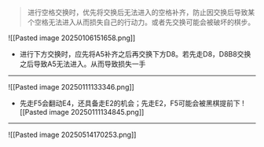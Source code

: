 > 进行空格交换时，优先将交换后无法进入的空格补齐，防止因交换后导致某个空格无法进入从而损失自己的行动力。或者先交换可能会被破坏的棋步。
 
![[Pasted image 20250106151658.png]]
* 进行下方交换时，应先将A5补齐之后再交换下方D8。若先走D8，D8B8交换之后导致A5无法进入。从而导致损失一手
---

![[Pasted image 20250111133346.png]]
* 先走F5会翻动E4，还具备走E2的机会；先走E2，F5可能会被黑棋提前下
![[Pasted image 20250111134845.png]]

---
![[Pasted image 20250514170253.png]]
